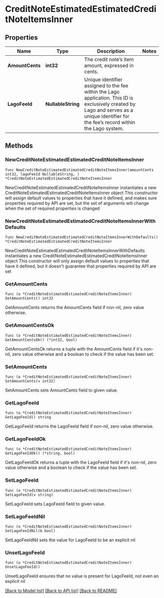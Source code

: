 # CreditNoteEstimatedEstimatedCreditNoteItemsInner

## Properties

Name | Type | Description | Notes
------------ | ------------- | ------------- | -------------
**AmountCents** | **int32** | The credit note’s item amount, expressed in cents. | 
**LagoFeeId** | **NullableString** | Unique identifier assigned to the fee within the Lago application. This ID is exclusively created by Lago and serves as a unique identifier for the fee’s record within the Lago system. | 

## Methods

### NewCreditNoteEstimatedEstimatedCreditNoteItemsInner

`func NewCreditNoteEstimatedEstimatedCreditNoteItemsInner(amountCents int32, lagoFeeId NullableString, ) *CreditNoteEstimatedEstimatedCreditNoteItemsInner`

NewCreditNoteEstimatedEstimatedCreditNoteItemsInner instantiates a new CreditNoteEstimatedEstimatedCreditNoteItemsInner object
This constructor will assign default values to properties that have it defined,
and makes sure properties required by API are set, but the set of arguments
will change when the set of required properties is changed

### NewCreditNoteEstimatedEstimatedCreditNoteItemsInnerWithDefaults

`func NewCreditNoteEstimatedEstimatedCreditNoteItemsInnerWithDefaults() *CreditNoteEstimatedEstimatedCreditNoteItemsInner`

NewCreditNoteEstimatedEstimatedCreditNoteItemsInnerWithDefaults instantiates a new CreditNoteEstimatedEstimatedCreditNoteItemsInner object
This constructor will only assign default values to properties that have it defined,
but it doesn't guarantee that properties required by API are set

### GetAmountCents

`func (o *CreditNoteEstimatedEstimatedCreditNoteItemsInner) GetAmountCents() int32`

GetAmountCents returns the AmountCents field if non-nil, zero value otherwise.

### GetAmountCentsOk

`func (o *CreditNoteEstimatedEstimatedCreditNoteItemsInner) GetAmountCentsOk() (*int32, bool)`

GetAmountCentsOk returns a tuple with the AmountCents field if it's non-nil, zero value otherwise
and a boolean to check if the value has been set.

### SetAmountCents

`func (o *CreditNoteEstimatedEstimatedCreditNoteItemsInner) SetAmountCents(v int32)`

SetAmountCents sets AmountCents field to given value.


### GetLagoFeeId

`func (o *CreditNoteEstimatedEstimatedCreditNoteItemsInner) GetLagoFeeId() string`

GetLagoFeeId returns the LagoFeeId field if non-nil, zero value otherwise.

### GetLagoFeeIdOk

`func (o *CreditNoteEstimatedEstimatedCreditNoteItemsInner) GetLagoFeeIdOk() (*string, bool)`

GetLagoFeeIdOk returns a tuple with the LagoFeeId field if it's non-nil, zero value otherwise
and a boolean to check if the value has been set.

### SetLagoFeeId

`func (o *CreditNoteEstimatedEstimatedCreditNoteItemsInner) SetLagoFeeId(v string)`

SetLagoFeeId sets LagoFeeId field to given value.


### SetLagoFeeIdNil

`func (o *CreditNoteEstimatedEstimatedCreditNoteItemsInner) SetLagoFeeIdNil(b bool)`

 SetLagoFeeIdNil sets the value for LagoFeeId to be an explicit nil

### UnsetLagoFeeId
`func (o *CreditNoteEstimatedEstimatedCreditNoteItemsInner) UnsetLagoFeeId()`

UnsetLagoFeeId ensures that no value is present for LagoFeeId, not even an explicit nil

[[Back to Model list]](../README.md#documentation-for-models) [[Back to API list]](../README.md#documentation-for-api-endpoints) [[Back to README]](../README.md)


